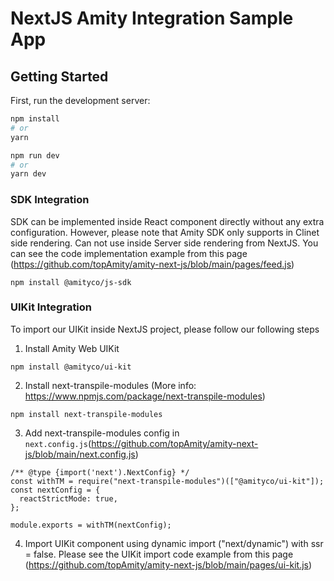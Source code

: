 # NextJS Amity Integration Sample App

## Getting Started

First, run the development server:
```bash
npm install
# or
yarn
```
```bash
npm run dev
# or
yarn dev
```
### SDK Integration

SDK can be implemented inside React component directly without any extra configuration. However, please note that Amity SDK only supports in Clinet side rendering. Can not use inside Server side rendering from NextJS. You can see the code implementation example from this page (https://github.com/topAmity/amity-next-js/blob/main/pages/feed.js)

```
npm install @amityco/js-sdk

```

### UIKit Integration

To import our UIKit inside NextJS project, please follow our following steps

1. Install Amity Web UIKit
```
npm install @amityco/ui-kit

```
2. Install next-transpile-modules (More info: https://www.npmjs.com/package/next-transpile-modules)
```
npm install next-transpile-modules

```
3. Add next-transpile-modules config in `next.config.js`(https://github.com/topAmity/amity-next-js/blob/main/next.config.js)

```
/** @type {import('next').NextConfig} */
const withTM = require("next-transpile-modules")(["@amityco/ui-kit"]);
const nextConfig = {
  reactStrictMode: true,
};

module.exports = withTM(nextConfig);

```
4. Import UIKit component using dynamic import ("next/dynamic") with ssr = false. Please see the UIKit import code example from this page (https://github.com/topAmity/amity-next-js/blob/main/pages/ui-kit.js)
